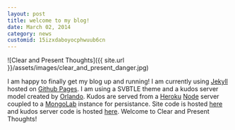 ```yaml
---
layout: post
title: welcome to my blog!
date: March 02, 2014
category: news
customid: 15izxdaboyocphwuub6cn
---
```


![Clear and Present Thoughts]({{ site.url }}/assets/images/clear_and_present_danger.jpg)

I am happy to finally get my blog up and running!  I am currently using [Jekyll](http://jekyllrb.com/) hosted on [Github Pages](http://pages.github.com/).  I am using a SVBTLE theme and a kudos server model created by [Orlando](https://github.com/orlando).  Kudos are served from a [Heroku](https://www.heroku.com) [Node](http://nodejs.org/) server coupled to a [MongoLab](https://mongolab.com) instance for persistance.  Site code is hosted [here](https://github.com/spencerapplegate/spencerapplegate.github.io) and kudos server code is hosted [here](https://github.com/spencerapplegate/kudos-server).  Welcome to Clear and Present Thoughts!
